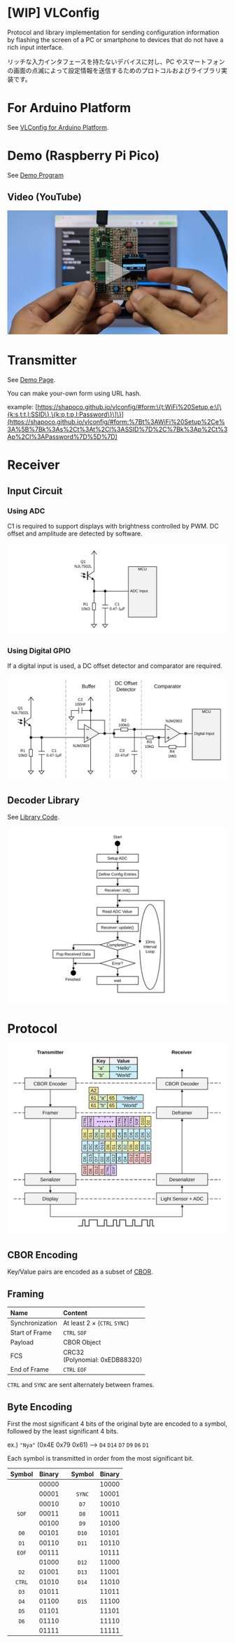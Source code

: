 # [WIP] VLConfig

Protocol and library implementation for sending configuration information by flashing the screen of a PC or smartphone to devices that do not have a rich input interface.

リッチな入力インタフェースを持たないデバイスに対し、PC やスマートフォンの画面の点滅によって設定情報を送信するためのプロトコルおよびライブラリ実装です。

# For Arduino Platform

See [VLConfig for Arduino Platform](https://github.com/shapoco/vlconfig-arduino).

# Demo (Raspberry Pi Pico)

See [Demo Program](cpp/example/pico)

## Video (YouTube)

[![Demo Video](./cpp/example/pico/img/demo_video_thumbnail.jpg)](https://youtu.be/GITFharvHWY)

# Transmitter

See [Demo Page](https://shapoco.github.io/vlconfig/#demo).

You can make your-own form using URL hash.

example: [https://shapoco.github.io/vlconfig/#form:\{t:WiFi%20Setup,e:\[\{k:s,t:t,l:SSID\},\{k:p,t:p,l:Password\}\]\}](https://shapoco.github.io/vlconfig/#form:%7Bt%3AWiFi%20Setup%2Ce%3A%5B%7Bk%3As%2Ct%3At%2Cl%3ASSID%7D%2C%7Bk%3Ap%2Ct%3Ap%2Cl%3APassword%7D%5D%7D)

# Receiver

## Input Circuit

### Using ADC

C1 is required to support displays with brightness controlled by PWM. DC offset and amplitude are detected by software.

![](./img/schematic_input_with_adc.svg)

### Using Digital GPIO

If a digital input is used, a DC offset detector and comparator are required.

![](./img/schematic_input_with_gpio.svg)

## Decoder Library

See [Library Code](cpp/lib).

![](./img/receiver_flowchart.svg)

# Protocol

![](./img/protocol_stack.svg)

## CBOR Encoding

Key/Value pairs are encoded as a subset of [CBOR](https://www.rfc-editor.org/rfc/rfc8949).

## Framing

|Name|Content|
|:--|:--|
|Synchronization|At least 2 × (`CTRL` `SYNC`)|
|Start of Frame|`CTRL` `SOF`|
|Payload|CBOR Object|
|FCS|CRC32<br>(Polynomial: 0xEDB88320)|
|End of Frame|`CTRL` `EOF`|

`CTRL` and `SYNC` are sent alternately between frames.

## Byte Encoding

First the most significant 4 bits of the original byte are encoded to a symbol, followed by the least significant 4 bits.

ex.) `"Nya"` (0x4E 0x79 0x61) --&gt; `D4` `D14` `D7` `D9` `D6` `D1`

Each symbol is transmitted in order from the most significant bit.

|Symbol|Binary|    |Symbol|Binary|
|:----:|:----:|:--:|:----:|:----:|
|      |00000 |    |      |10000 |
|      |00001 |    |`SYNC`|10001 |
|      |00010 |    |`D7`  |10010 |
|`SOF` |00011 |    |`D8`  |10011 |
|      |00100 |    |`D9`  |10100 |
|`D0`  |00101 |    |`D10` |10101 |
|`D1`  |00110 |    |`D11` |10110 |
|`EOF` |00111 |    |      |10111 |
|      |01000 |    |`D12` |11000 |
|`D2`  |01001 |    |`D13` |11001 |
|`CTRL`|01010 |    |`D14` |11010 |
|`D3`  |01011 |    |      |11011 |
|`D4`  |01100 |    |`D15` |11100 |
|`D5`  |01101 |    |      |11101 |
|`D6`  |01110 |    |      |11110 |
|      |01111 |    |      |11111 |